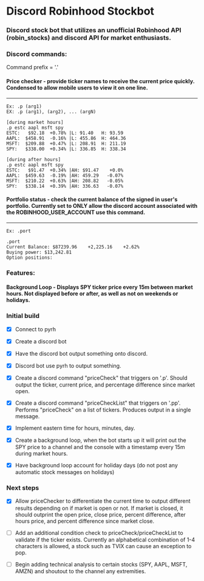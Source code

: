 # Discord Robinhood Stockbot
### Discord stock bot that utilizes an unofficial Robinhood API (robin_stocks) and discord API for market enthusiasts. 

### Discord commands:

Command prefix = '.'

#### Price checker - provide ticker names to receive the current price quickly. Condensed to allow mobile users to view it on one line. 
***********
    Ex: .p (arg1)
    EX: .p (arg1), (arg2), ... (argN)

    [during market hours]
    .p estc aapl msft spy 
    ESTC:   $92.18  +0.78% |L: 91.40   H: 93.59
    AAPL:  $458.91  -0.16% |L: 455.86  H: 464.36
    MSFT:  $209.88  +0.47% |L: 208.91  H: 211.19
    SPY:   $338.00  +0.34% |L: 336.85  H: 338.34

    [during after hours]
    .p estc aapl msft spy
    ESTC:   $91.47  +0.34% |AH: $91.47    +0.0%
    AAPL:  $459.63  -0.19% |AH: 459.29   -0.07%
    MSFT:  $210.22  +0.63% |AH: 208.82   -0.05%
    SPY:   $338.14  +0.39% |AH: 336.63   -0.07%

#### Portfolio status - check the current balance of the signed in user's portfolio. Currently set to ONLY allow the discord account associated with the ROBINHOOD_USER_ACCOUNT use this command. 
***********
    Ex: .port 

    .port 
    Current Balance: $87239.96    +2,225.16    +2.62%
    Buying power: $13,242.81
    Option positions:
### Features:

#### Background Loop - Displays SPY ticker price every 15m between market hours. Not displayed before or after, as well as not on weekends or holidays. 


### Initial build

- [x] Connect to pyrh
- [x] Create a discord bot
- [x] Have the discord bot output something onto discord.
- [x] Discord bot use pyrh to output something.
- [x] Create a discord command "priceCheck" that triggers on '.p'. Should output the ticker, current price, and percentage difference since market open. 
- [x] Create a discord command "priceCheckList" that triggers on '.pp'. Performs "priceCheck" on a list of tickers. Produces output in a single message. 
- [x] Implement eastern time for hours, minutes, day.
- [x] Create a background loop, when the bot starts up it will print out the SPY price to a channel and the console with a timestamp every 15m during market hours.
- [x] Have background loop account for holiday days (do not post any automatic stock messages on holidays)


### Next steps

- [x] Allow priceChecker to differentiate the current time to output different results depending on if market is open or not. If market is closed, it should outprint the open price, close price, percent difference, after hours price, and percent difference since market close. 
- [ ] Add an additional condition check to priceCheck/priceCheckList to validate if the ticker exists. Currently an alphabetical combination of 1-4 characters is allowed, a stock such as TVIX can cause an exception to pop. 
- [ ] Begin adding technical analysis to certain stocks (SPY, AAPL, MSFT, AMZN) and shoutout to the channel any extremities. 

